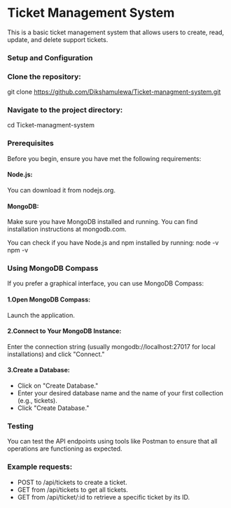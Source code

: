 # Ticket Management System

This is a basic ticket management system that allows users to create, read, update, and delete support tickets.

### Setup and Configuration

### Clone the repository:
git clone https://github.com/Dikshamulewa/Ticket-managment-system.git

### Navigate to the project directory:
cd Ticket-managment-system

### Prerequisites
Before you begin, ensure you have met the following requirements:

#### Node.js:
You can download it from nodejs.org.

#### MongoDB:
Make sure you have MongoDB installed and running. You can find installation instructions at mongodb.com.

You can check if you have Node.js and npm installed by running:
node -v
npm -v

### Using MongoDB Compass
If you prefer a graphical interface, you can use MongoDB Compass:

#### 1.Open MongoDB Compass: 
Launch the application.
#### 2.Connect to Your MongoDB Instance: 
Enter the connection string (usually mongodb://localhost:27017 for local installations) and click "Connect."
#### 3.Create a Database:
- Click on "Create Database."
- Enter your desired database name and the name of your first collection (e.g., tickets).
- Click "Create Database."

### Testing
You can test the API endpoints using tools like Postman to ensure that all operations are functioning as expected.

### Example requests:
- POST to /api/tickets to create a ticket.
- GET from /api/tickets to get all tickets.
- GET from /api/ticket/:id to retrieve a specific ticket by its ID.
